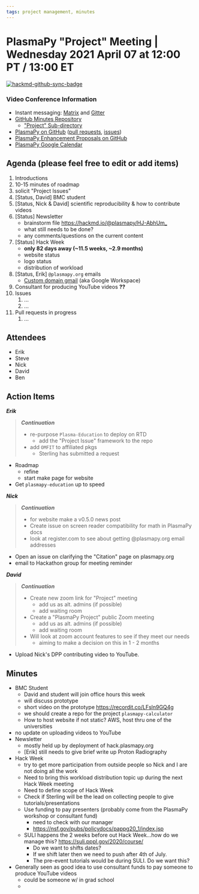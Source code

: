 ```yaml
---
tags: project management, minutes
---
```


# PlasmaPy "Project" Meeting | Wednesday 2021 April 07 at 12:00 PT / 13:00 ET

[![hackmd-github-sync-badge](https://hackmd.io/LRWlDPvIS1y2OqoIQnNhhA/badge)](https://hackmd.io/LRWlDPvIS1y2OqoIQnNhhA)


### Video Conference Information
* Instant messaging: [Matrix](https://element.im/app/#/room/#plasmapy:openastronomy.org) and [Gitter](https://gitter.im/PlasmaPy/Lobby)
* [GitHub Minutes Repository](https://github.com/PlasmaPy/plasmapy-project/tree/master/minutes)
    * ["Project" Sub-directory](https://github.com/PlasmaPy/plasmapy-project/tree/master/minutes/_project)
* [PlasmaPy on GitHub](https://github.com/PlasmaPy/plasmapy) ([pull requests](https://github.com/PlasmaPy/plasmapy/pulls), [issues](https://github.com/PlasmaPy/plasmapy/issues))
* [PlasmaPy Enhancement Proposals on GitHub](https://github.com/PlasmaPy/PlasmaPy-PLEPs)
* [PlasmaPy Google Calendar](https://calendar.google.com/calendar?cid=bzVsb3ZkcW0zaWxsam00ZTlrMDd2cmw5bWdAZ3JvdXAuY2FsZW5kYXIuZ29vZ2xlLmNvbQ)

## Agenda (please feel free to edit or add items)

1. Introductions
2. 10-15 minutes of roadmap
3. solicit "Project Issues"
4. [Status, David] BMC student
5. [Status, Nick & David] scientific reproducibility & how to contribute videos
6. [Status] Newsletter
    * brainstorm file <https://hackmd.io/@plasmapy/HJ-AbhUm_>
    * what still needs to be done?
    * any comments/questions on the current content
7. [Status] Hack Week
    * **only 82 days away (~11.5 weeks, ~2.9 months)**
    * website status
    * logo status
    * distribution of workload
6. [Status, Erik] `@plasmapy.org` emails
    * [Custom domain gmail](https://workspace.google.com/products/gmail/?utm_source=google&utm_medium=cpc&utm_campaign=na-US-all-en-dr-bkws-all-all-trial-e-dr-1009892&utm_content=text-ad-none-any-DEV_c-CRE_498266265341-ADGP_Desk%20%7C%20BKWS%20-%20EXA%20%7C%20Txt%20~%20Gmail_Gmail%20General-KWID_43700060649421278-kwd-11688096897&utm_term=KW_custom%20gmail%20address-ST_custom%20gmail%20address&gclid=Cj0KCQjwsLWDBhCmARIsAPSL3_0g8ZiAlCxQ97Lm2yZ3MsNCu5rS8N1fek7K0miOYKJ-pvTkLDgVw4waAq0-EALw_wcB&gclsrc=aw.ds) (aka Google Workspace)
7. Consultant for producing YouTube videos **??**
8. Issues
    1. ...
    2. ...
9. Pull requests in progress 
    1. ...
    
## Attendees

* Erik
* Steve
* Nick
* David
* Ben

## Action Items

***Erik***
> ***Continuation***
>
> * re-purpose `Plasma-Education` to deploy on RTD
>   * add the "Project Issue" framework to the repo
> * add `OMFIT` to affiliated pkgs
>   * Sterling has submitted a request
>
* Roadmap
  * refine
  * start make page for website
* Get `plasmapy-education` up to speed

***Nick***
> ***Continuation***
>
> * for website make a v0.5.0 news post
> * Create issue on screen reader compatibility for math in PlasmaPy docs
> * look at register.com to see about getting @plasmapy.org email addresses
> 
* Open an issue on clarifying the "Citation" page on plasmapy.org
* email to Hackathon group for meeting reminder

***David***
> ***Continuation***
>
> * Create new zoom link for "Project" meeting
>     * add us as alt. admins (if possible)
>     * add waiting room
> * Create a "PlasmaPy Project" public Zoom meeting
>     * add us as alt. admins (if possible)
>     * add waiting room
> * Will look at zoom account features to see if they meet our needs
>     * aiming to make a decision on this in 1 - 2 months
> 
* Upload Nick's DPP contributing video to YouTube.

## Minutes

* BMC Student
    * David and student will join office hours this week
    * will discuss prototype
    * short video on the prototype <https://recordit.co/LFsln9GQ4g>
    * we should create a repo for the project `plasmapy-calculator`
    * How to host website if not static? AWS, host thru one of the universities
* no update on uploading videos to YouTube
* Newsletter
    * mostly held up by deployment of hack.plasmapy.org
    * [Erik] still needs to give brief write up Proton Radiography
* Hack Week
    * try to get more participation from outside people so Nick and I are not doing all the work
    * Need to bring this workload distribution topic up during the next Hack Week meeting
    * Need to define scope of Hack Week
    * Check if Sterling will be the lead on collecting people to give tutorials/presentations
    * Use funding to pay presenters (probably come from the PlasmaPy workshop or consultant fund)
        * need to check with our manager
        * <https://nsf.gov/pubs/policydocs/pappg20_1/index.jsp>
    * SULI happens the 2 weeks before out Hack Week...how do we manage this? <https://suli.pppl.gov/2020/course/>
        * Do we want to shifts dates?
        * If we shift later then we need to push after 4th of July.
        * The pre-event tutorials would be during SULI.  Do we want this?
* Generally seen as good idea to use consultant funds to pay someone to produce YouTube videos
    * could be someone w/ in grad school
    * 